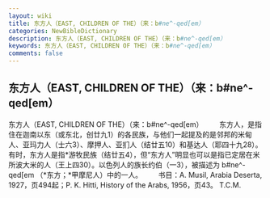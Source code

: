 ```yaml
---
layout: wiki
title: 东方人（EAST, CHILDREN OF THE）（来：b#ne^-qed[em）
categories: NewBibleDictionary
description: 东方人（EAST, CHILDREN OF THE）（来：b#ne^-qed[em）
keywords: 东方人（EAST, CHILDREN OF THE）（来：b#ne^-qed[em）
comments: false
---
```


## 东方人（EAST, CHILDREN OF THE）（来：b#ne^-qed[em）



东方人（EAST, CHILDREN OF THE）（来：b#ne^-qed[em）
　　东方人，是指住在迦南以东（或东北，创廿九1）的各民族，与他们一起提及的是邻邦的米甸人、亚玛力人（士六3）、摩押人、亚扪人（结廿五10）和基达人（耶四十九28）。有时，东方人是指*游牧民族（结廿五4），但“东方人”明显也可以是指已定居在米所波大米的人（王上四30）。以色列人的族长约伯（一3），被描述为 b#ne^-qed[em （*东方；*甲摩尼人）中的一人。
　　书目：A. Musil, Arabia Deserta, 1927，页494起；P. K. Hitti, History of the Arabs, 1956，页43。
T.C.M.





